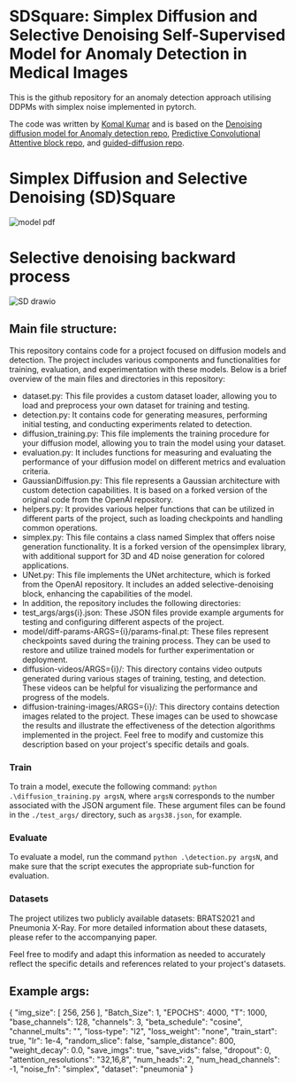 # SDSquare: Simplex Diffusion and Selective Denoising Self-Supervised Model for Anomaly Detection in Medical Images

This is the github repository for an anomaly detection approach utilising DDPMs with simplex noise implemented in
pytorch.

The code was written by [Komal Kumar](https://github.com/MAXNORM8650) and is based on
the [Denoising diffusion model for Anomaly detection repo](https://github.com/Julian-Wyatt/AnoDDPM), [Predictive Convolutional Attentive block repo](https://github.com/ristea/sspcab), and [guided-diffusion repo](https://github.com/openai/guided-diffusion).
#	Simplex Diffusion and Selective Denoising (SD)Square
![model pdf](https://user-images.githubusercontent.com/97806194/225223535-0ae2064d-1a00-4649-83af-353edc7d58b5.png)
# Selective denoising backward process
![SD drawio](https://user-images.githubusercontent.com/97806194/225223942-f6800cad-63c4-42d6-a40d-cf55e6a450e2.png)


## Main file structure:
This repository contains code for a project focused on diffusion models and detection. The project includes various components and functionalities for training, evaluation, and experimentation with these models. Below is a brief overview of the main files and directories in this repository:
* dataset.py: This file provides a custom dataset loader, allowing you to load and preprocess your own dataset for training and testing.
* detection.py: It contains code for generating measures, performing initial testing, and conducting experiments related to detection.
* diffusion_training.py: This file implements the training procedure for your diffusion model, allowing you to train the model using your dataset.
* evaluation.py: It includes functions for measuring and evaluating the performance of your diffusion model on different metrics and evaluation criteria.
* GaussianDiffusion.py: This file represents a Gaussian architecture with custom detection capabilities. It is based on a forked version of the original code from the OpenAI repository.
* helpers.py: It provides various helper functions that can be utilized in different parts of the project, such as loading checkpoints and handling common operations.
* simplex.py: This file contains a class named Simplex that offers noise generation functionality. It is a forked version of the opensimplex library, with additional support for 3D and 4D noise generation for colored applications.
* UNet.py: This file implements the UNet architecture, which is forked from the OpenAI repository. It includes an added selective-denoising block, enhancing the capabilities of the model.
* In addition, the repository includes the following directories:
* test_args/args{i}.json: These JSON files provide example arguments for testing and configuring different aspects of the project.
* model/diff-params-ARGS={i}/params-final.pt: These files represent checkpoints saved during the training process. They can be used to restore and utilize trained models for further experimentation or deployment.
* diffusion-videos/ARGS={i}/: This directory contains video outputs generated during various stages of training, testing, and detection. These videos can be helpful for visualizing the performance and progress of the models.
* diffusion-training-images/ARGS={i}/: This directory contains detection images related to the project. These images can be used to showcase the results and illustrate the effectiveness of the detection algorithms implemented in the project.
Feel free to modify and customize this description based on your project's specific details and goals.
### Train

To train a model, execute the following command: `python .\diffusion_training.py argsN`, where `argsN` corresponds to the number associated with the JSON argument file. These argument files can be found in the `./test_args/` directory, such as `args38.json`, for example.

### Evaluate

To evaluate a model, run the command `python .\detection.py argsN`, and make sure that the script executes the appropriate sub-function for evaluation.

### Datasets

The project utilizes two publicly available datasets: BRATS2021 and Pneumonia X-Ray. For more detailed information about these datasets, please refer to the accompanying paper.

Feel free to modify and adapt this information as needed to accurately reflect the specific details and references related to your project's datasets.
## Example args:

{
  "img_size": [
    256,
    256
  ],
  "Batch_Size": 1,
  "EPOCHS": 4000,
  "T": 1000,
  "base_channels": 128,
  "channels": 3,
  "beta_schedule": "cosine",
  "channel_mults": "",
  "loss-type": "l2",
  "loss_weight": "none",
  "train_start": true,
  "lr": 1e-4,
  "random_slice": false,
  "sample_distance": 800,
  "weight_decay": 0.0,
  "save_imgs": true,
  "save_vids": false,
  "dropout": 0,
  "attention_resolutions": "32,16,8",
  "num_heads": 2,
  "num_head_channels": -1,
  "noise_fn": "simplex",
  "dataset": "pneumonia"
}
